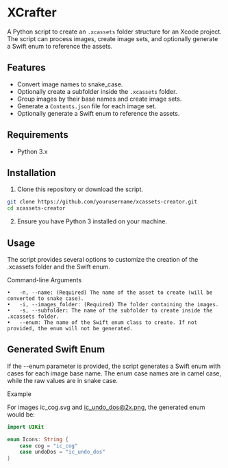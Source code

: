 # XCrafter


A Python script to create an `.xcassets` folder structure for an Xcode project. The script can process images, create image sets, and optionally generate a Swift enum to reference the assets.

## Features

- Convert image names to snake_case.
- Optionally create a subfolder inside the `.xcassets` folder.
- Group images by their base names and create image sets.
- Generate a `Contents.json` file for each image set.
- Optionally generate a Swift enum to reference the assets.

## Requirements

- Python 3.x

## Installation

1. Clone this repository or download the script.

```sh
git clone https://github.com/yourusername/xcassets-creator.git
cd xcassets-creator
```

2. Ensure you have Python 3 installed on your machine.

## Usage

The script provides several options to customize the creation of the .xcassets folder and the Swift enum.

Command-line Arguments

	•	-n, --name: (Required) The name of the asset to create (will be converted to snake case).
	•	-i, --images_folder: (Required) The folder containing the images.
	•	-s, --subfolder: The name of the subfolder to create inside the .xcassets folder.
	•	--enum: The name of the Swift enum class to create. If not provided, the enum will not be generated.


## Generated Swift Enum

If the --enum parameter is provided, the script generates a Swift enum with cases for each image base name. The enum case names are in camel case, while the raw values are in snake case.

Example

For images ic_cog.svg and ic_undo_dos@2x.png, the generated enum would be:

```swift
import UIKit

enum Icons: String {
    case cog = "ic_cog"
    case undoDos = "ic_undo_dos"
}
```

